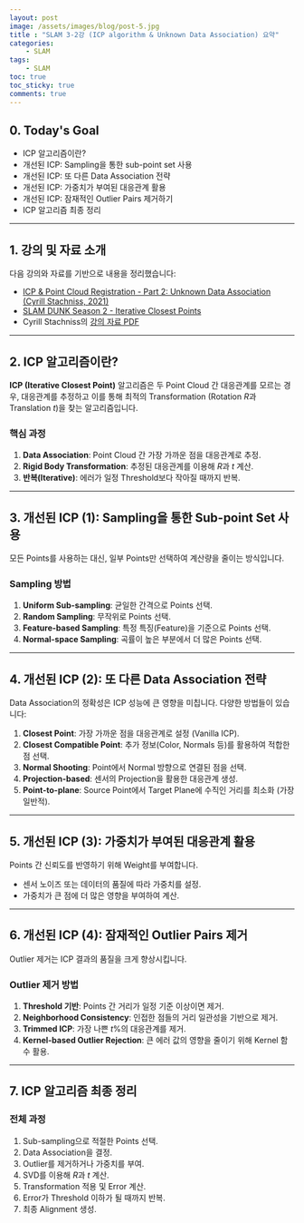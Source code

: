```yaml
---
layout: post
image: /assets/images/blog/post-5.jpg
title : "SLAM 3-2강 (ICP algorithm & Unknown Data Association) 요약"
categories:
    - SLAM
tags:
    - SLAM
toc: true
toc_sticky: true
comments: true
---
```


## 0. Today's Goal
- ICP 알고리즘이란?  
- 개선된 ICP: Sampling을 통한 sub-point set 사용  
- 개선된 ICP: 또 다른 Data Association 전략  
- 개선된 ICP: 가중치가 부여된 대응관계 활용  
- 개선된 ICP: 잠재적인 Outlier Pairs 제거하기  
- ICP 알고리즘 최종 정리  

---

## 1. 강의 및 자료 소개  

다음 강의와 자료를 기반으로 내용을 정리했습니다:  
- [ICP & Point Cloud Registration - Part 2: Unknown Data Association (Cyrill Stachniss, 2021)](https://youtu.be/ktRqKxddjJk)  
- [SLAM DUNK Season 2 - Iterative Closest Points](https://youtu.be/BiQx5ISVdxU)  
- Cyrill Stachniss의 [강의 자료 PDF](https://drive.google.com/file/d/1J_QCE1CLwJ5d7ugY1wnx-DWNaWR-FQTr/view?usp=sharing)  

---

## 2. ICP 알고리즘이란?  

**ICP (Iterative Closest Point)** 알고리즘은 두 Point Cloud 간 대응관계를 모르는 경우, 대응관계를 추정하고 이를 통해 최적의 Transformation (Rotation $R$과 Translation $t$)을 찾는 알고리즘입니다.  

### 핵심 과정
1. **Data Association**: Point Cloud 간 가장 가까운 점을 대응관계로 추정.  
2. **Rigid Body Transformation**: 추정된 대응관계를 이용해 $R$과 $t$ 계산.  
3. **반복(Iterative)**: 에러가 일정 Threshold보다 작아질 때까지 반복.

---

## 3. 개선된 ICP (1): Sampling을 통한 Sub-point Set 사용  

모든 Points를 사용하는 대신, 일부 Points만 선택하여 계산량을 줄이는 방식입니다.  

### Sampling 방법
1. **Uniform Sub-sampling**: 균일한 간격으로 Points 선택.  
2. **Random Sampling**: 무작위로 Points 선택.  
3. **Feature-based Sampling**: 특정 특징(Feature)을 기준으로 Points 선택.  
4. **Normal-space Sampling**: 곡률이 높은 부분에서 더 많은 Points 선택.  

---

## 4. 개선된 ICP (2): 또 다른 Data Association 전략  

Data Association의 정확성은 ICP 성능에 큰 영향을 미칩니다. 다양한 방법들이 있습니다:  

1. **Closest Point**: 가장 가까운 점을 대응관계로 설정 (Vanilla ICP).  
2. **Closest Compatible Point**: 추가 정보(Color, Normals 등)를 활용하여 적합한 점 선택.  
3. **Normal Shooting**: Point에서 Normal 방향으로 연결된 점을 선택.  
4. **Projection-based**: 센서의 Projection을 활용한 대응관계 생성.  
5. **Point-to-plane**: Source Point에서 Target Plane에 수직인 거리를 최소화 (가장 일반적).  

---

## 5. 개선된 ICP (3): 가중치가 부여된 대응관계 활용  

Points 간 신뢰도를 반영하기 위해 Weight를 부여합니다.  
- 센서 노이즈 또는 데이터의 품질에 따라 가중치를 설정.  
- 가중치가 큰 점에 더 많은 영향을 부여하여 계산.  

---

## 6. 개선된 ICP (4): 잠재적인 Outlier Pairs 제거  

Outlier 제거는 ICP 결과의 품질을 크게 향상시킵니다.  

### Outlier 제거 방법
1. **Threshold 기반**: Points 간 거리가 일정 기준 이상이면 제거.  
2. **Neighborhood Consistency**: 인접한 점들의 거리 일관성을 기반으로 제거.  
3. **Trimmed ICP**: 가장 나쁜 $t\%$의 대응관계를 제거.  
4. **Kernel-based Outlier Rejection**: 큰 에러 값의 영향을 줄이기 위해 Kernel 함수 활용.  

---

## 7. ICP 알고리즘 최종 정리  

### 전체 과정
1. Sub-sampling으로 적절한 Points 선택.  
2. Data Association을 결정.  
3. Outlier를 제거하거나 가중치를 부여.  
4. SVD를 이용해 $R$과 $t$ 계산.  
5. Transformation 적용 및 Error 계산.  
6. Error가 Threshold 이하가 될 때까지 반복.  
7. 최종 Alignment 생성.  

